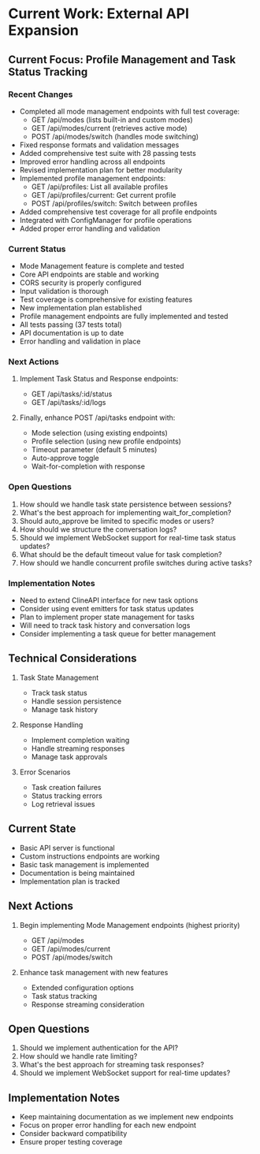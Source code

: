 # Current Work: External API Expansion

## Current Focus: Profile Management and Task Status Tracking

### Recent Changes

- Completed all mode management endpoints with full test coverage:
    - GET /api/modes (lists built-in and custom modes)
    - GET /api/modes/current (retrieves active mode)
    - POST /api/modes/switch (handles mode switching)
- Fixed response formats and validation messages
- Added comprehensive test suite with 28 passing tests
- Improved error handling across all endpoints
- Revised implementation plan for better modularity
- Implemented profile management endpoints:
    - GET /api/profiles: List all available profiles
    - GET /api/profiles/current: Get current profile
    - POST /api/profiles/switch: Switch between profiles
- Added comprehensive test coverage for all profile endpoints
- Integrated with ConfigManager for profile operations
- Added proper error handling and validation

### Current Status

- Mode Management feature is complete and tested
- Core API endpoints are stable and working
- CORS security is properly configured
- Input validation is thorough
- Test coverage is comprehensive for existing features
- New implementation plan established
- Profile management endpoints are fully implemented and tested
- All tests passing (37 tests total)
- API documentation is up to date
- Error handling and validation in place

### Next Actions

1. Implement Task Status and Response endpoints:

    - GET /api/tasks/:id/status
    - GET /api/tasks/:id/logs

2. Finally, enhance POST /api/tasks endpoint with:
    - Mode selection (using existing endpoints)
    - Profile selection (using new profile endpoints)
    - Timeout parameter (default 5 minutes)
    - Auto-approve toggle
    - Wait-for-completion with response

### Open Questions

1. How should we handle task state persistence between sessions?
2. What's the best approach for implementing wait_for_completion?
3. Should auto_approve be limited to specific modes or users?
4. How should we structure the conversation logs?
5. Should we implement WebSocket support for real-time task status updates?
6. What should be the default timeout value for task completion?
7. How should we handle concurrent profile switches during active tasks?

### Implementation Notes

- Need to extend ClineAPI interface for new task options
- Consider using event emitters for task status updates
- Plan to implement proper state management for tasks
- Will need to track task history and conversation logs
- Consider implementing a task queue for better management

## Technical Considerations

1. Task State Management

    - Track task status
    - Handle session persistence
    - Manage task history

2. Response Handling

    - Implement completion waiting
    - Handle streaming responses
    - Manage task approvals

3. Error Scenarios
    - Task creation failures
    - Status tracking errors
    - Log retrieval issues

## Current State

- Basic API server is functional
- Custom instructions endpoints are working
- Basic task management is implemented
- Documentation is being maintained
- Implementation plan is tracked

## Next Actions

1. Begin implementing Mode Management endpoints (highest priority)

    - GET /api/modes
    - GET /api/modes/current
    - POST /api/modes/switch

2. Enhance task management with new features
    - Extended configuration options
    - Task status tracking
    - Response streaming consideration

## Open Questions

1. Should we implement authentication for the API?
2. How should we handle rate limiting?
3. What's the best approach for streaming task responses?
4. Should we implement WebSocket support for real-time updates?

## Implementation Notes

- Keep maintaining documentation as we implement new endpoints
- Focus on proper error handling for each new endpoint
- Consider backward compatibility
- Ensure proper testing coverage
